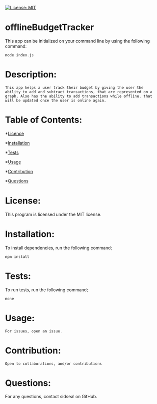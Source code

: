 
 [![License: MIT](https://img.shields.io/badge/License-MIT-yellow.svg)](https://opensource.org/licenses/MIT)
 
# offlineBudgetTracker
This app can be initialized on your command line by using the following command:

```node index.js```

# Description:
```This app helps a user track their budget by giving the user the ability to add and subtract transactions, that are represented on a graph. Also has the ability to add transactions while offline, that will be updated once the user is online again.```


# Table of Contents:
*[Licence](#License)

*[Installation](#Installation)

*[Tests](#tests)

*[Usage](#usage)

*[Contribution](#contribution)

*[Questions](#questions)

# License:
This program is licensed under the MIT license.

# Installation:
To install dependencies, run the following command;

```npm install```

# Tests:
To run tests, run the following command;

```none```

# Usage:

```For issues, open an issue.```

# Contribution:

```Open to collaborations, and/or contributions```

# Questions:

For any questions, contact sidseal on GitHub.

